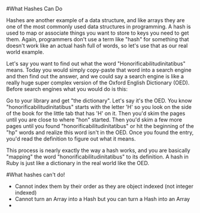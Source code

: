 #What Hashes Can Do

Hashes are another example of a data structure, and like arrays they are one of the most commonly used data structures in programming. A hash is used to map or associate things you want to store to keys you need to get them. Again, programmers don't use a term like "hash" for something that doesn't work like an actual hash full of words, so let's use that as our real world example.

Let's say you want to find out what the word "Honorificabilitudinitatibus" means. Today you would simply copy-paste that word into a search engine and then find out the answer, and we could say a search engine is like a really huge super complex version of the Oxford English Dictionary (OED). Before search engines what you would do is this:

Go to your library and get "the dictionary". Let's say it's the OED.
You know "honorificabilitudinitatibus" starts with the letter 'H' so you look on the side of the book for the little tab that has 'H' on it.
Then you'd skim the pages until you are close to where "hon" started.
Then you'd skim a few more pages until you found "honorificabilitudinitatibus" or hit the beginning of the "hp" words and realize this word isn't in the OED.
Once you found the entry, you'd read the definition to figure out what it means.


This process is nearly exactly the way a hash works, and you are basically "mapping" the word "honorificabilitudinitatibus" to its definition. A hash in Ruby is just like a dictionary in the real world like the OED.


#What hashes can't do!
- Cannot index them by their order as they are object indexed (not integer indexed)
- Cannot turn an Array into a Hash but you can turn a Hash into an Array
- 
